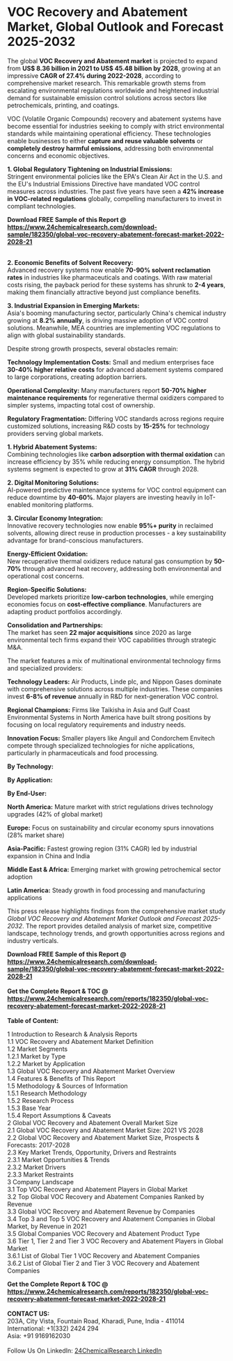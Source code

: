 <h1>VOC Recovery and Abatement Market, Global Outlook and Forecast 2025-2032</h1><p>The global <strong>VOC Recovery and Abatement market</strong> is projected to expand from <strong>US$ 8.36 billion in 2021 to US$ 45.48 billion by 2028</strong>, growing at an impressive <strong>CAGR of 27.4% during 2022-2028</strong>, according to comprehensive market research. This remarkable growth stems from escalating environmental regulations worldwide and heightened industrial demand for sustainable emission control solutions across sectors like petrochemicals, printing, and coatings.</p><p>VOC (Volatile Organic Compounds) recovery and abatement systems have become essential for industries seeking to comply with strict environmental standards while maintaining operational efficiency. These technologies enable businesses to either <strong>capture and reuse valuable solvents</strong> or <strong>completely destroy harmful emissions</strong>, addressing both environmental concerns and economic objectives.</p><p><strong>1. Global Regulatory Tightening on Industrial Emissions:</strong><br>
Stringent environmental policies like the EPA's Clean Air Act in the U.S. and the EU's Industrial Emissions Directive have mandated VOC control measures across industries. The past five years have seen a <strong>42% increase in VOC-related regulations</strong> globally, compelling manufacturers to invest in compliant technologies.</p><div><b>Download FREE Sample of this Report @ 
            <a href="https://www.24chemicalresearch.com/download-sample/182350/global-voc-recovery-abatement-forecast-market-2022-2028-21">
            https://www.24chemicalresearch.com/download-sample/182350/global-voc-recovery-abatement-forecast-market-2022-2028-21</a></b></div><br><p><strong>2. Economic Benefits of Solvent Recovery:</strong><br>
Advanced recovery systems now enable <strong>70-90% solvent reclamation rates</strong> in industries like pharmaceuticals and coatings. With raw material costs rising, the payback period for these systems has shrunk to <strong>2-4 years</strong>, making them financially attractive beyond just compliance benefits.</p><p><strong>3. Industrial Expansion in Emerging Markets:</strong><br>
Asia's booming manufacturing sector, particularly China's chemical industry growing at <strong>8.2% annually</strong>, is driving massive adoption of VOC control solutions. Meanwhile, MEA countries are implementing VOC regulations to align with global sustainability standards.</p><p>Despite strong growth prospects, several obstacles remain:</p><p><strong>Technology Implementation Costs:</strong> Small and medium enterprises face <strong>30-40% higher relative costs</strong> for advanced abatement systems compared to large corporations, creating adoption barriers.</p><p><strong>Operational Complexity:</strong> Many manufacturers report <strong>50-70% higher maintenance requirements</strong> for regenerative thermal oxidizers compared to simpler systems, impacting total cost of ownership.</p><p><strong>Regulatory Fragmentation:</strong> Differing VOC standards across regions require customized solutions, increasing R&amp;D costs by <strong>15-25%</strong> for technology providers serving global markets.</p><p><strong>1. Hybrid Abatement Systems:</strong><br>
Combining technologies like <strong>carbon adsorption with thermal oxidation</strong> can increase efficiency by 35% while reducing energy consumption. The hybrid systems segment is expected to grow at <strong>31% CAGR</strong> through 2028.</p><p><strong>2. Digital Monitoring Solutions:</strong><br>
AI-powered predictive maintenance systems for VOC control equipment can reduce downtime by <strong>40-60%</strong>. Major players are investing heavily in IoT-enabled monitoring platforms.</p><p><strong>3. Circular Economy Integration:</strong><br>
Innovative recovery technologies now enable <strong>95%+ purity</strong> in reclaimed solvents, allowing direct reuse in production processes - a key sustainability advantage for brand-conscious manufacturers.</p><p><strong>Energy-Efficient Oxidation:</strong><br>
	New recuperative thermal oxidizers reduce natural gas consumption by <strong>50-70%</strong> through advanced heat recovery, addressing both environmental and operational cost concerns.</p><p><strong>Region-Specific Solutions:</strong><br>
	Developed markets prioritize <strong>low-carbon technologies</strong>, while emerging economies focus on <strong>cost-effective compliance</strong>. Manufacturers are adapting product portfolios accordingly.</p><p><strong>Consolidation and Partnerships:</strong><br>
	The market has seen <strong>22 major acquisitions</strong> since 2020 as large environmental tech firms expand their VOC capabilities through strategic M&amp;A.</p><p>The market features a mix of multinational environmental technology firms and specialized providers:</p><p><strong>Technology Leaders:</strong> Air Products, Linde plc, and Nippon Gases dominate with comprehensive solutions across multiple industries. These companies invest <strong>6-8% of revenue</strong> annually in R&amp;D for next-generation VOC control.</p><p><strong>Regional Champions:</strong> Firms like Taikisha in Asia and Gulf Coast Environmental Systems in North America have built strong positions by focusing on local regulatory requirements and industry needs.</p><p><strong>Innovation Focus:</strong> Smaller players like Anguil and Condorchem Envitech compete through specialized technologies for niche applications, particularly in pharmaceuticals and food processing.</p><p><strong>By Technology:</strong></p><p><strong>By Application:</strong></p><p><strong>By End-User:</strong></p><p><strong>North America:</strong> Mature market with strict regulations drives technology upgrades (42% of global market)</p><p><strong>Europe:</strong> Focus on sustainability and circular economy spurs innovations (28% market share)</p><p><strong>Asia-Pacific:</strong> Fastest growing region (31% CAGR) led by industrial expansion in China and India</p><p><strong>Middle East &amp; Africa:</strong> Emerging market with growing petrochemical sector adoption</p><p><strong>Latin America:</strong> Steady growth in food processing and manufacturing applications</p><p>This press release highlights findings from the comprehensive market study <em>Global VOC Recovery and Abatement Market Outlook and Forecast 2025-2032</em>. The report provides detailed analysis of market size, competitive landscape, technology trends, and growth opportunities across regions and industry verticals.</p><div><b>Download FREE Sample of this Report @ 
            <a href="https://www.24chemicalresearch.com/download-sample/182350/global-voc-recovery-abatement-forecast-market-2022-2028-21">
            https://www.24chemicalresearch.com/download-sample/182350/global-voc-recovery-abatement-forecast-market-2022-2028-21</a></b></div><br><div><b>Get the Complete Report & TOC @ 
            <a href="https://www.24chemicalresearch.com/reports/182350/global-voc-recovery-abatement-forecast-market-2022-2028-21">
            https://www.24chemicalresearch.com/reports/182350/global-voc-recovery-abatement-forecast-market-2022-2028-21</a></b></div><br>
            <b>Table of Content:</b><p>1 Introduction to Research & Analysis Reports<br />
    1.1 VOC Recovery and Abatement Market Definition<br />
    1.2 Market Segments<br />
        1.2.1 Market by Type<br />
        1.2.2 Market by Application<br />
    1.3 Global VOC Recovery and Abatement Market Overview<br />
    1.4 Features & Benefits of This Report<br />
    1.5 Methodology & Sources of Information<br />
        1.5.1 Research Methodology<br />
        1.5.2 Research Process<br />
        1.5.3 Base Year<br />
        1.5.4 Report Assumptions & Caveats<br />
2 Global VOC Recovery and Abatement Overall Market Size<br />
    2.1 Global VOC Recovery and Abatement Market Size: 2021 VS 2028<br />
    2.2 Global VOC Recovery and Abatement Market Size, Prospects & Forecasts: 2017-2028<br />
    2.3 Key Market Trends, Opportunity, Drivers and Restraints<br />
        2.3.1 Market Opportunities & Trends<br />
        2.3.2 Market Drivers<br />
        2.3.3 Market Restraints<br />
3 Company Landscape<br />
    3.1 Top VOC Recovery and Abatement Players in Global Market<br />
    3.2 Top Global VOC Recovery and Abatement Companies Ranked by Revenue<br />
    3.3 Global VOC Recovery and Abatement Revenue by Companies<br />
    3.4 Top 3 and Top 5 VOC Recovery and Abatement Companies in Global Market, by Revenue in 2021<br />
    3.5 Global Companies VOC Recovery and Abatement Product Type<br />
    3.6 Tier 1, Tier 2 and Tier 3 VOC Recovery and Abatement Players in Global Market<br />
        3.6.1 List of Global Tier 1 VOC Recovery and Abatement Companies<br />
        3.6.2 List of Global Tier 2 and Tier 3 VOC Recovery and Abatement Companies</p><div><b>Get the Complete Report & TOC @ 
            <a href="https://www.24chemicalresearch.com/reports/182350/global-voc-recovery-abatement-forecast-market-2022-2028-21">
            https://www.24chemicalresearch.com/reports/182350/global-voc-recovery-abatement-forecast-market-2022-2028-21</a></b></div><br><b>CONTACT US:</b><br>
            203A, City Vista, Fountain Road, Kharadi, Pune, India - 411014<br>
            International: +1(332) 2424 294<br>
            Asia: +91 9169162030 <br><br>
            Follow Us On LinkedIn: <a href="https://www.linkedin.com/company/24chemicalresearch/">24ChemicalResearch LinkedIn</a>